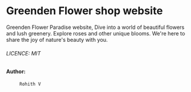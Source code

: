 # Greenden Flower shop website

 Greenden Flower Paradise website, Dive into a world of beautiful flowers and lush greenery. Explore roses and other unique blooms. We're here to share the joy of nature's beauty with you.

 ###### LICENCE: MIT

 #### Author:
         Rohith V